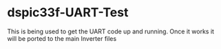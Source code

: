 # dspic33f-UART-Test
This is being used to get the UART code up and running. Once it works it will be ported to the main Inverter files
